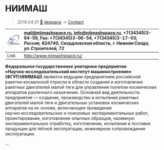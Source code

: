 # НИИМАШ
> 2019.04.01 [🚀](../index/index.md) [despace](index.md) → [Contact](contact.md)

|[![](f/contact/n/niimash_logo1_thumb.jpg)](f/contact/n/niimash_logo1.png)|<mail@niimashspace.ru>, <info@niimashspace.ru>, +7(34345)3-64-59, Fax: +7(34345)3-06-54, +7(34345)3-17-03;<br> *Россия, 624740, Свердловская область, г. Нижняя Салда, ул. Строителей, 72*|
|:--|:--|
|Link|<http://www.niimashspace.ru/>|

**Федеральное государственное унитарное предприятие «Научно‑исследовательский институт машиностроения» (ФГУП НИИМАШ)** является ведущим предприятием российской ракетно‑космичской отрасли в области создания и изготовления ракетных двигателей малой тяги для управления полетом космических аппаратов различного назначения. Основной вид деятельности предприятия — создание, производство и испытания ракетных двигателей малой тяги и двигательных установок космических аппаратов на их основе, включающее проведение научно‑исследовательских и поисковых экспериментальных работ, проектирование, изготовление опытных образцов, наземную экспериментальную отработку, изготовление, испытания и поставки продукции для лётной эксплуатации, инженерное сопровождение эксплуатации.

<p style="page-break-after:always"> </p>

…
